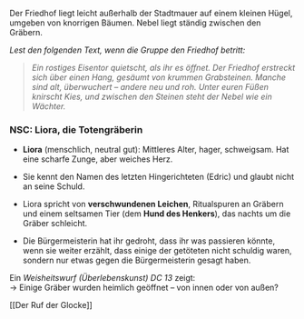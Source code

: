 Der Friedhof liegt leicht außerhalb der Stadtmauer auf einem kleinen Hügel, umgeben von knorrigen Bäumen. Nebel liegt ständig zwischen den Gräbern.

_Lest den folgenden Text, wenn die Gruppe den Friedhof betritt:_

> _Ein rostiges Eisentor quietscht, als ihr es öffnet. Der Friedhof erstreckt sich über einen Hang, gesäumt von krummen Grabsteinen. Manche sind alt, überwuchert – andere neu und roh. Unter euren Füßen knirscht Kies, und zwischen den Steinen steht der Nebel wie ein Wächter._

### **NSC: Liora, die Totengräberin**

- **Liora** (menschlich, neutral gut): Mittleres Alter, hager, schweigsam. Hat eine scharfe Zunge, aber weiches Herz.  
    
- Sie kennt den Namen des letzten Hingerichteten (Edric) und glaubt nicht an seine Schuld.  
    
- Liora spricht von **verschwundenen Leichen**, Ritualspuren an Gräbern und einem seltsamen Tier (dem **Hund des Henkers**), das nachts um die Gräber schleicht.  
	
- Die Bürgermeisterin hat ihr gedroht, dass ihr was passieren könnte, wenn sie weiter erzählt, dass einige der getöteten nicht schuldig waren, sondern nur etwas gegen die Bürgermeisterin gesagt haben.
	


Ein _Weisheitswurf (Überlebenskunst) DC 13_ zeigt:  
→ Einige Gräber wurden heimlich geöffnet – von innen oder von außen?

[[Der Ruf der Glocke]]
